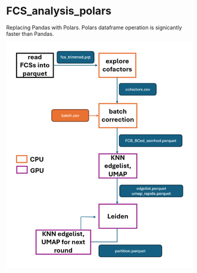 # FCS_analysis_polars
Replacing Pandas with Polars. Polars dataframe operation is signicantly faster than Pandas.

<img src="images/FCS_analysis_polars.png" width="500"/>
